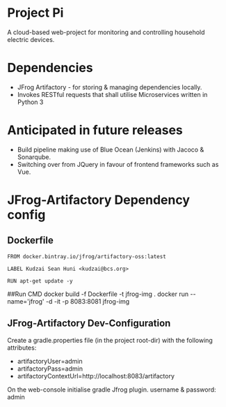 # Project Pi
A cloud-based web-project for monitoring and controlling household electric devices. 

# Dependencies
- JFrog Artifactory - for storing & managing dependencies locally.
- Invokes RESTful requests that shall utilise Microservices written in Python 3

# Anticipated in future releases
- Build pipeline making use of Blue Ocean (Jenkins) with Jacoco & Sonarqube.
- Switching over from JQuery in favour of frontend frameworks such as Vue.

# JFrog-Artifactory Dependency config
## Dockerfile
    FROM docker.bintray.io/jfrog/artifactory-oss:latest
    
    LABEL Kudzai Sean Huni <kudzai@bcs.org>
    
    RUN apt-get update -y

##Run CMD
docker build -f Dockerfile -t jfrog-img . docker run --name='jfrog' -d -it -p 8083:8081 jfrog-img

## JFrog-Artifactory Dev-Configuration
Create a gradle.properties file (in the project root-dir) with the following attributes:
- artifactoryUser=admin
- artifactoryPass=admin
- artifactoryContextUrl=http://localhost:8083/artifactory
  
On the web-console initialise gradle Jfrog plugin. username & password: admin